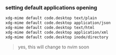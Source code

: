 ### setting default applications opening
``` bash
xdg-mime default code.desktop text/plain
xdg-mime default code.desktop application/json
xdg-mime default code.desktop text/html
xdg-mime default code.desktop application/xml
xdg-mime default code.desktop inode/directory
```
> yes, this will change to nvim soon
